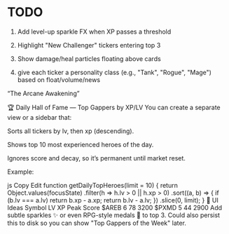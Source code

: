 # TODO

1. Add level-up sparkle FX when XP passes a threshold

2. Highlight "New Challenger" tickers entering top 3

3. Show damage/heal particles floating above cards

4. give each ticker a personality class (e.g., "Tank", "Rogue", "Mage") based on float/volume/news


“The Arcane Awakening”




🏆 Daily Hall of Fame — Top Gappers by XP/LV
You can create a separate view or a sidebar that:

Sorts all tickers by lv, then xp (descending).

Shows top 10 most experienced heroes of the day.

Ignores score and decay, so it’s permanent until market reset.

Example:

js
Copy
Edit
function getDailyTopHeroes(limit = 10) {
    return Object.values(focusState)
        .filter(h => h.lv > 0 || h.xp > 0)
        .sort((a, b) => {
            if (b.lv === a.lv) return b.xp - a.xp;
            return b.lv - a.lv;
        })
        .slice(0, limit);
}
👑 UI Ideas
Symbol	LV	XP	Peak Score
$AREB	6	78	3200
$PXMD	5	44	2900
Add subtle sparkles ✨ or even RPG-style medals 🥇 to top 3. Could also persist this to disk so you can show "Top Gappers of the Week" later.

